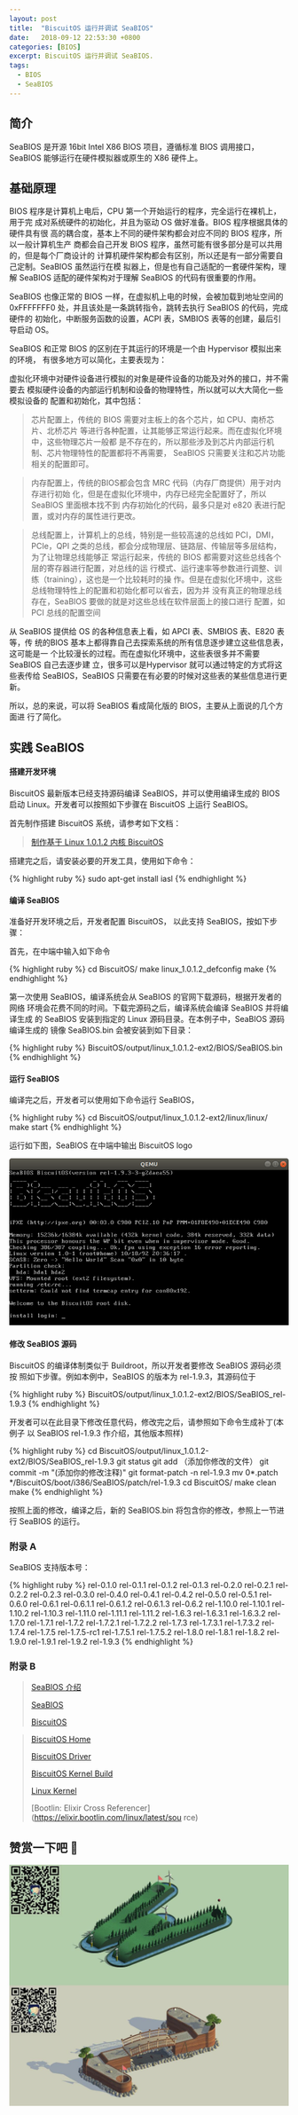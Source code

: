 ```yaml
---
layout: post
title:  "BiscuitOS 运行并调试 SeaBIOS"
date:   2018-09-12 22:53:30 +0800
categories: [BIOS]
excerpt: BiscuitOS 运行并调试 SeaBIOS.
tags:
  - BIOS
  - SeaBIOS
---
```


## 简介

SeaBIOS 是开源 16bit Intel X86 BIOS 项目，遵循标准 BIOS 调用接口，SeaBIOS 
能够运行在硬件模拟器或原生的 X86 硬件上。

## 基础原理

BIOS 程序是计算机上电后，CPU 第一个开始运行的程序，完全运行在裸机上，用于完
成对系统硬件的初始化，并且为驱动 OS 做好准备。BIOS 程序根据具体的硬件具有很
高的耦合度，基本上不同的硬件架构都会对应不同的 BIOS 程序，所以一般计算机生产
商都会自己开发 BIOS 程序，虽然可能有很多部分是可以共用的，但是每个厂商设计的
计算机硬件架构都会有区别，所以还是有一部分需要自己定制。SeaBIOS 虽然运行在模
拟器上，但是也有自己适配的一套硬件架构，理解 SeaBIOS 适配的硬件架构对于理解 
SeaBIOS 的代码有很重要的作用。

SeaBIOS 也像正常的 BIOS 一样，在虚拟机上电的时候，会被加载到地址空间的 
0xFFFFFFF0 处，并且该处是一条跳转指令，跳转去执行 SeaBIOS 的代码，完成硬件的
初始化，中断服务函数的设置，ACPI 表，SMBIOS 表等的创建，最后引导启动 OS。

SeaBIOS 和正常 BIOS 的区别在于其运行的环境是一个由 Hypervisor 模拟出来的环境，
有很多地方可以简化，主要表现为：

虚拟化环境中对硬件设备进行模拟的对象是硬件设备的功能及对外的接口，并不需要去
模拟硬件设备的内部运行机制和设备的物理特性，所以就可以大大简化一些模拟设备的
配置和初始化，其中包括：

> 芯片配置上，传统的 BIOS 需要对主板上的各个芯片，如 CPU、南桥芯片、北桥芯片
> 等进行各种配置，让其能够正常运行起来。而在虚拟化环境中，这些物理芯片一般都
> 是不存在的，所以那些涉及到芯片内部运行机制、芯片物理特性的配置都将不再需要，
> SeaBIOS 只需要关注和芯片功能相关的配置即可。

> 内存配置上，传统的BIOS都会包含 MRC 代码（内存厂商提供）用于对内存进行初始
> 化，但是在虚拟化环境中，内存已经完全配置好了，所以 SeaBIOS 里面根本找不到
> 内存初始化的代码，最多只是对 e820 表进行配置，或对内存的属性进行更改。

> 总线配置上，计算机上的总线，特别是一些较高速的总线如 PCI，DMI，PCIe，QPI 
> 之类的总线，都会分成物理层、链路层、传输层等多层结构，为了让物理总线能够正
> 常运行起来，传统的 BIOS 都需要对这些总线各个层的寄存器进行配置，对总线的运
> 行模式、运行速率等参数进行调整、训练（training），这也是一个比较耗时的操
> 作。但是在虚拟化环境中，这些总线物理特性上的配置和初始化都可以省去，因为并
> 没有真正的物理总线存在，SeaBIOS 要做的就是对这些总线在软件层面上的接口进行
> 配置，如 PCI 总线的配置空间

从 SeaBIOS 提供给 OS 的各种信息表上看，如 APCI 表、SMBIOS 表、E820 表等，传
统的BIOS 基本上都得靠自己去探索系统的所有信息逐步建立这些信息表，这可能是一
个比较漫长的过程。而在虚拟化环境中，这些表很多并不需要 SeaBIOS 自己去逐步建
立，很多可以是Hypervisor 就可以通过特定的方式将这些表传给 SeaBIOS，SeaBIOS 
只需要在有必要的时候对这些表的某些信息进行更新。

所以，总的来说，可以将 SeaBIOS 看成简化版的 BIOS，主要从上面说的几个方面进
行了简化。

## 实践 SeaBIOS

#### 搭建开发环境

BiscuitOS 最新版本已经支持源码编译 SeaBIOS，并可以使用编译生成的 BIOS 启动 
Linux。开发者可以按照如下步骤在 BiscuitOS 上运行 SeaBIOS。

首先制作搭建 BiscuitOS 系统，请参考如下文档：

> [制作基于 Linux 1.0.1.2 内核 BiscuitOS](https://biscuitos.github.io/blog/Linux-1.0.1.2-Usermanual/)

搭建完之后，请安装必要的开发工具，使用如下命令：

{% highlight ruby %}
sudo apt-get install iasl
{% endhighlight %}

#### 编译 SeaBIOS

准备好开发环境之后，开发者配置 BiscuitOS， 以此支持 SeaBIOS，按如下步骤：

首先，在中端中输入如下命令

{% highlight ruby %}
cd BiscuitOS/
make linux_1.0.1.2_defconfig
make
{% endhighlight %}

第一次使用 SeaBIOS，编译系统会从 SeaBIOS 的官网下载源码，根据开发者的网络
环境会花费不同的时间。下载完源码之后，编译系统会编译 SeaBIOS 并将编译生成
的 SeaBIOS 安装到指定的 Linux 源码目录。在本例子中，SeaBIOS 源码编译生成的
镜像 SeaBIOS.bin 会被安装到如下目录：

{% highlight ruby %}
BiscuitOS/output/linux_1.0.1.2-ext2/BIOS/SeaBIOS.bin
{% endhighlight %}

#### 运行 SeaBIOS

编译完之后，开发者可以使用如下命令运行 SeaBIOS，

{% highlight ruby %}
cd BiscuitOS/output/linux_1.0.1.2-ext2/linux/linux/
make start
{% endhighlight %}

运行如下图，SeaBIOS 在中端中输出 BiscuitOS logo

![Menuconfig8](/assets/PDB/BiscuitOS/kernel/BIOS000006.png)

#### 修改 SeaBIOS 源码

BiscuitOS 的编译体制类似于 Buildroot，所以开发者要修改 SeaBIOS 源码必须按
照如下步骤。例如本例中，SeaBIOS 的版本为 rel-1.9.3，其源码位于

{% highlight ruby %}
BiscuitOS/output/linux_1.0.1.2-ext2/BIOS/SeaBIOS_rel-1.9.3
{% endhighlight %}

开发者可以在此目录下修改任意代码，修改完之后，请参照如下命令生成补丁(本例子
以 SeaBIOS rel-1.9.3 作介绍，其他版本照样)

{% highlight ruby %}
cd BiscuitOS/output/linux_1.0.1.2-ext2/BIOS/SeaBIOS_rel-1.9.3
git status
git add （添加你修改的文件）
git commit -m "(添加你的修改注释)"
git format-patch -n rel-1.9.3
mv 0*.patch  */BiscuitOS/boot/i386/SeaBIOS/patch/rel-1.9.3
cd  BiscuitOS/
make clean
make
{% endhighlight %}

按照上面的修改，编译之后，新的 SeaBIOS.bin 将包含你的修改，参照上一节进行 
SeaBIOS 的运行。

### 附录 A

SeaBIOS 支持版本号：

{% highlight ruby %}
rel-0.1.0
rel-0.1.1
rel-0.1.2
rel-0.1.3
rel-0.2.0
rel-0.2.1
rel-0.2.2
rel-0.2.3
rel-0.3.0
rel-0.4.0
rel-0.4.1
rel-0.4.2
rel-0.5.0
rel-0.5.1
rel-0.6.0
rel-0.6.1
rel-0.6.1.1
rel-0.6.1.2
rel-0.6.1.3
rel-0.6.2
rel-1.10.0
rel-1.10.1
rel-1.10.2
rel-1.10.3
rel-1.11.0
rel-1.11.1
rel-1.11.2
rel-1.6.3
rel-1.6.3.1
rel-1.6.3.2
rel-1.7.0
rel-1.7.1
rel-1.7.2
rel-1.7.2.1
rel-1.7.2.2
rel-1.7.3
rel-1.7.3.1
rel-1.7.3.2
rel-1.7.4
rel-1.7.5
rel-1.7.5-rc1
rel-1.7.5.1
rel-1.7.5.2
rel-1.8.0
rel-1.8.1
rel-1.8.2
rel-1.9.0
rel-1.9.1
rel-1.9.2
rel-1.9.3
{% endhighlight %}

### 附录 B

> [SeaBIOS 介绍](https://blog.csdn.net/lindahui2008/article/details/80948396)
>
> [SeaBIOS](https://www.coreboot.org/SeaBIOS)
>
> [BiscuitOS](https://biscuitos.github.io/blog/HomePage/)

> [BiscuitOS Home](https://biscuitos.github.io/)
>
> [BiscuitOS Driver](https://biscuitos.github.io/blog/BiscuitOS_Catalogue/)
>
> [BiscuitOS Kernel Build](https://biscuitos.github.io/blog/Kernel_Build/)
>
> [Linux Kernel](https://www.kernel.org/)
>
> [Bootlin: Elixir Cross Referencer](https://elixir.bootlin.com/linux/latest/sou
rce)

## 赞赏一下吧 🙂

![MMU](/assets/PDB/BiscuitOS/kernel/HAB000036.jpg)
